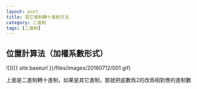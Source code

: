 ```yaml
---
layout: post
title: 其它進制轉十進制方法
category: 二進制
tags: [二進制]
---
```


## 位置計算法（加權系數形式） 

![]({{ site.baseurl }}/files/images/20160712/001.gif)  

上面是二進制轉十進制，如果是其它進制，那就把底數爲2的改爲相對應的進制數














